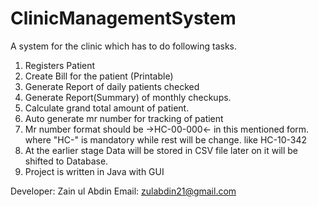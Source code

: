 # ClinicManagementSystem
A system for the clinic which has to do following tasks.
1. Registers Patient
2. Create Bill for the patient (Printable)
3. Generate Report of daily patients checked
4. Generate Report(Summary) of monthly checkups. 
5. Calculate grand total amount of patient. 
6. Auto generate mr number for tracking of patient
7. Mr number format should be ->HC-00-000<- in this mentioned form. where "HC-" is mandatory while rest will be change. like HC-10-342
8. At the earlier stage Data will be stored in CSV file later on it will be shifted to Database. 
9. Project is written in Java with GUI 

Developer: Zain ul Abdin
Email: zulabdin21@gmail.com
